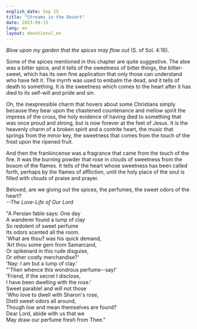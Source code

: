 ```yaml
---
english_date: Sep 15
title: "Streams in the Desert"
date: 2023-09-15
lang: en
layout: devotional_en
---
```





<p><em>Blow upon my garden that the spices may flow out</em> (S. of Sol. 4:16).

</p>

<p>Some of the spices mentioned in this chapter are quite suggestive. The aloe was a bitter spice, and it tells of the sweetness of bitter things, the bitter-sweet, which has its own fine application that only those can understand who have felt it. The myrrh was used to embalm the dead, and it tells of death to something. It is the sweetness which comes to the heart after it has died to its self-will and pride and sin.

</p>

<p>Oh, the inexpressible charm that hovers about some Christians simply because they bear upon the chastened countenance and mellow spirit the impress of the cross, the holy evidence of having died to something that was once proud and strong, but is now forever at the feet of Jesus. It is the heavenly charm of a broken spirit and a contrite heart, the music that springs from the minor key, the sweetness that comes from the touch of the frost upon the ripened fruit.

</p>

<p>And then the frankincense was a fragrance that came from the touch of the fire. It was the burning powder that rose in clouds of sweetness from the bosom of the flames. It tells of the heart whose sweetness has been called forth, perhaps by the flames of affliction, until the holy place of the soul is filled with clouds of praise and prayer.

</p>

<p>Beloved, are we giving out the spices, the perfumes, the sweet odors of the heart?<br/> <em>--The Love-Life of Our Lord</em>

</p>

<p>"A Persian fable says: One day<br/> A wanderer found a lump of clay<br/> So redolent of sweet perfume<br/> Its odors scented all the room.<br/> 'What are thou? was his quick demand,<br/> 'Art thou some gem from Samarcand,<br/> Or spikenard in this rude disguise,<br/> Or other costly merchandise?'<br/> 'Nay: I am but a lump of clay.'<br/> "'Then whence this wondrous perfume--say!'<br/> 'Friend, if the secret I disclose,<br/> I have been dwelling with the rose.'<br/> Sweet parable! and will not those<br/> 'Who love to dwell with Sharon's rose,<br/> Distil sweet odors all around,<br/> Though low and mean themselves are found?<br/> Dear Lord, abide with us that we<br/> May draw our perfume fresh from Thee."

</p>

<p></p>